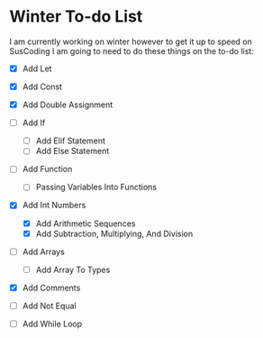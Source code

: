 # Winter To-do List

I am currently working on winter however to get it up to speed on SusCoding I am going to need to do these things on the to-do list:

-   [x] Add Let
-   [x] Add Const
-   [x] Add Double Assignment
-   [ ] Add If
    -   [ ] Add Elif Statement
    -   [ ] Add Else Statement
-   [ ] Add Function
    -   [ ] Passing Variables Into Functions
-   [x] Add Int Numbers
    -   [x] Add Arithmetic Sequences
    -   [x] Add Subtraction, Multiplying, And Division
-   [ ] Add Arrays
    -   [ ] Add Array To Types
-   [x] Add Comments
-   [ ] Add Not Equal
-   [ ] Add While Loop

